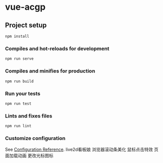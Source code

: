 # vue-acgp

## Project setup
```
npm install
```

### Compiles and hot-reloads for development
```
npm run serve
```

### Compiles and minifies for production
```
npm run build
```

### Run your tests
```
npm run test
```

### Lints and fixes files
```
npm run lint
```

### Customize configuration
See [Configuration Reference](https://cli.vuejs.org/config/).
live2d看板娘
浏览器滚动条美化
鼠标点击特效
页面加载动画
更改光标图标